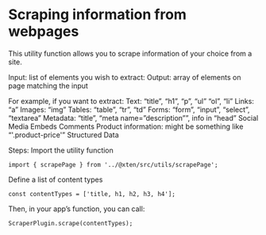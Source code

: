 
# Scraping information from webpages

This utility function allows you to scrape information of your choice from a site.

Input: list of elements you wish to extract:
Output: array of elements on page matching the input

For example, if you want to extract:
Text: “title”, “h1”, “p”, “ul” “ol”, “li”
Links: “a”
Images: “img”
Tables: “table”, “tr”, “td”
Forms: “form”, “input”, “select”, “textarea”
Metadata: “title”, “meta name=”description””, info in “head”
Social Media Embeds
Comments
Product information: might be something like “'.product-price'”
Structured Data

Steps:
Import the utility function
```
import { scrapePage } from '../@xten/src/utils/scrapePage';
```


Define a list of content types
```
const contentTypes = ['title, h1, h2, h3, h4'];
```

Then, in your app’s function, you can call:
```
ScraperPlugin.scrape(contentTypes);
```



